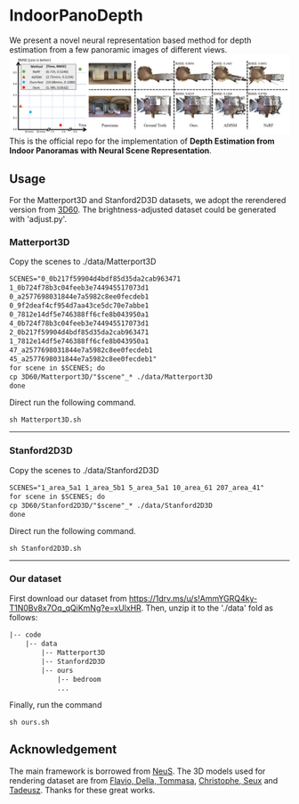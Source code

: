 # IndoorPanoDepth
We present a novel neural representation based method for depth estimation from a few panoramic images of different views. 
![](./fig/teaser.png)
This is the official repo for the implementation of **Depth Estimation from Indoor Panoramas with Neural Scene Representation**.

## Usage
For the Matterport3D and Stanford2D3D datasets, we adopt the rerendered version from [3D60](https://vcl3d.github.io/3D60/). The brightness-adjusted dataset could be generated with 'adjust.py'.
### Matterport3D
Copy the scenes to ./data/Matterport3D
```
SCENES="0_0b217f59904d4bdf85d35da2cab963471 1_0b724f78b3c04feeb3e744945517073d1 0_a2577698031844e7a5982c8ee0fecdeb1 0_9f2deaf4cf954d7aa43ce5dc70e7abbe1 0_7812e14df5e746388ff6cfe8b043950a1 4_0b724f78b3c04feeb3e744945517073d1 2_0b217f59904d4bdf85d35da2cab963471 1_7812e14df5e746388ff6cfe8b043950a1 47_a2577698031844e7a5982c8ee0fecdeb1 45_a2577698031844e7a5982c8ee0fecdeb1"
for scene in $SCENES; do
cp 3D60/Matterport3D/"$scene"_* ./data/Matterport3D
done
```

Direct run the following command.
```
sh Matterport3D.sh
```
---
### Stanford2D3D
Copy the scenes to ./data/Stanford2D3D
```
SCENES="1_area_5a1 1_area_5b1 5_area_5a1 10_area_61 207_area_41"
for scene in $SCENES; do
cp 3D60/Stanford2D3D/"$scene"_* ./data/Stanford2D3D
done
```
Direct run the following command.
```
sh Stanford2D3D.sh
```
---
### Our dataset
First download our dataset from https://1drv.ms/u/s!AmmYGRQ4ky-T1N0Bv8x7Oq_qQiKmNg?e=xUlxHR. Then, unzip it to the './data' fold as follows:
```
|-- code
    |-- data      
        |-- Matterport3D
        |-- Stanford2D3D
        |-- ours 
            |-- bedroom  
            ...
```
Finally, run the command
```
sh ours.sh
```


## Acknowledgement
The main framework is borrowed from [NeuS](https://github.com/Totoro97/NeuS). The 3D models used for rendering dataset are from [Flavio, Della, Tommasa](https://download.blender.org/demo/cycles/flat-archiviz.blend), [Christophe, Seux](https://download.blender.org/demo/test/classroom.zip) and [Tadeusz](https://blenderartists.org/t/free-scene-loft-interior-design/1200857).
Thanks for these great works.